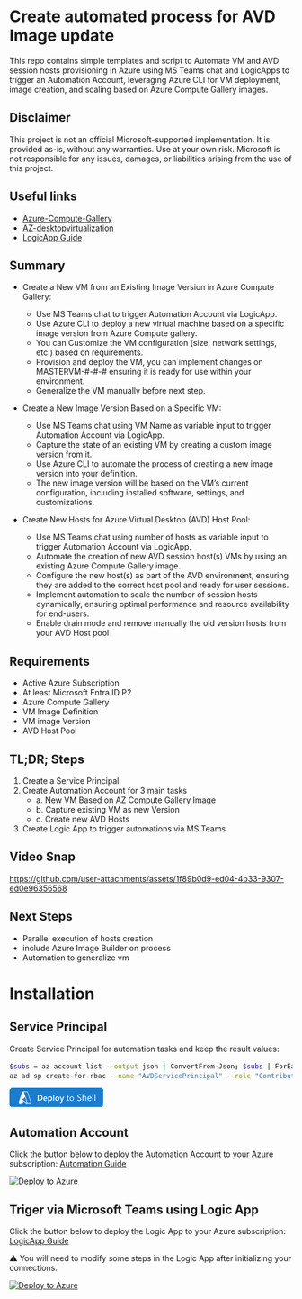 # Create automated process for AVD Image update 

This repo contains simple templates and script to Automate VM and AVD session hosts provisioning in Azure using MS Teams chat and LogicApps to trigger an Automation Account, leveraging Azure CLI for VM deployment, image creation, and scaling based on Azure Compute Gallery images.

## Disclaimer

This project is not an official Microsoft-supported implementation. It is provided as-is, without any warranties. Use at your own risk. Microsoft is not responsible for any issues, damages, or liabilities arising from the use of this project.

## Useful links

- [Azure-Compute-Gallery](https://learn.microsoft.com/en-us/azure/virtual-machines/azure-compute-gallery)
- [AZ-desktopvirtualization](https://learn.microsoft.com/en-us/cli/azure/desktopvirtualization/hostpool?view=azure-cli-latest)
- [LogicApp Guide](https://github.com/MS-WORKLAB/avd_automation/blob/main/templates/logicapp/GUIDE.md)

## Summary

- Create a New VM from an Existing Image Version in Azure Compute Gallery:

    - Use MS Teams chat to trigger Automation Account via LogicApp.
    - Use Azure CLI to deploy a new virtual machine based on a specific image version from Azure Compute gallery.
    - You can Customize the VM configuration (size, network settings, etc.) based on requirements.
    - Provision and deploy the VM, you can implement changes on MASTERVM-#-#-# ensuring it is ready for use within your environment.
    - Generalize the VM manually before next step.

- Create a New Image Version Based on a Specific VM:

    - Use MS Teams chat using VM Name as variable input to trigger Automation Account via LogicApp.
    - Capture the state of an existing VM by creating a custom image version from it.
    - Use Azure CLI to automate the process of creating a new image version into your definition.
    - The new image version will be based on the VM’s current configuration, including installed software, settings, and customizations.
     
- Create New Hosts for Azure Virtual Desktop (AVD) Host Pool:

    - Use MS Teams chat using number of hosts as variable input to trigger Automation Account via LogicApp.
    - Automate the creation of new AVD session host(s) VMs by using an existing Azure Compute Gallery image.
    - Configure the new host(s) as part of the AVD environment, ensuring they are added to the correct host pool and ready for user sessions.
    - Implement automation to scale the number of session hosts dynamically, ensuring optimal performance and resource availability for end-users.
    - Enable drain mode and remove manually the old version hosts from your AVD Host pool

## Requirements

 - Active Azure Subscription
 - At least Microsoft Entra ID P2 
 - Azure Compute Gallery
 - VM Image Definition
 - VM image Version
 - AVD Host Pool


## TL;DR; Steps

1. Create a Service Principal 
2. Create Automation Account for 3 main tasks 
    - a. New VM Based on AZ Compute Gallery Image
    - b. Capture existing VM as new Version
    - c. Create new AVD Hosts
3. Create Logic App to trigger automations via MS Teams

## Video Snap

https://github.com/user-attachments/assets/1f89b0d9-ed04-4b33-9307-ed0e96356568

## Next Steps

- Parallel execution of hosts creation
- include Azure Image Builder on process
- Automation to generalize vm

# Installation

## Service Principal

Create Service Principal for automation tasks and keep the result values:
```bash
$subs = az account list --output json | ConvertFrom-Json; $subs | ForEach-Object {Write-Host "$($subs.IndexOf($_) + 1). $($_.name) ($($_.id))"}; $selection = Read-Host "Please select Subscription number"; az account set --subscription $subs[$selection - 1].id
az ad sp create-for-rbac --name "AVDServicePrincipal" --role "Contributor" --scope "/subscriptions/$(az account show --query id --output tsv)"
```
[![Launch Cloud Shell](https://github.com/MS-WORKLAB/avd_automation/blob/main/templates/more/button.png)](https://shell.azure.com/?shell=azurecli)

## Automation Account

Click the button below to deploy the Automation Account to your Azure subscription: [Automation Guide](https://github.com/MS-WORKLAB/avd_automation/blob/main/templates/automation/GUIDE.md)

[![Deploy to Azure](https://aka.ms/deploytoazurebutton)](https://portal.azure.com/#create/Microsoft.Template/uri/https%3A%2F%2Fraw.githubusercontent.com%2FMS-WORKLAB%2Favd_automation%2Fmain%2Ftemplates%2Fautomation%2Fazuredeploy.json)

## Triger via Microsoft Teams using Logic App

Click the button below to deploy the Logic App to your Azure subscription: [LogicApp Guide](https://github.com/MS-WORKLAB/avd_automation/blob/main/templates/logicapp/GUIDE.md)

⚠️ You will need to modify some steps in the Logic App after initializing your connections. 

[![Deploy to Azure](https://aka.ms/deploytoazurebutton)](https://portal.azure.com/#create/Microsoft.Template/uri/https%3A%2F%2Fraw.githubusercontent.com%2FMS-WORKLAB%2Favd_automation%2Fmain%2Ftemplates%2Flogicapp%2Fazuredeploy.json)

